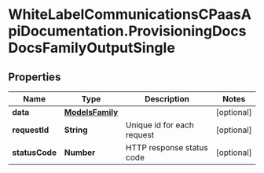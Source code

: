 # WhiteLabelCommunicationsCPaasApiDocumentation.ProvisioningDocsDocsFamilyOutputSingle

## Properties

Name | Type | Description | Notes
------------ | ------------- | ------------- | -------------
**data** | [**ModelsFamily**](ModelsFamily.md) |  | [optional] 
**requestId** | **String** | Unique id for each request | [optional] 
**statusCode** | **Number** | HTTP response status code | [optional] 


